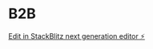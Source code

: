# B2B

[Edit in StackBlitz next generation editor ⚡️](https://stackblitz.com/~/github.com/Shubham2582/B2B)